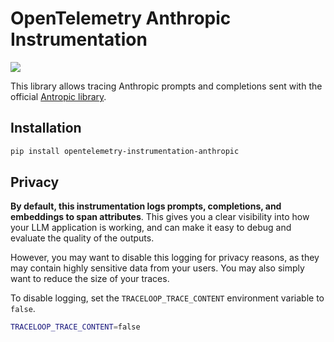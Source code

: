 # OpenTelemetry Anthropic Instrumentation

<a href="https://pypi.org/project/opentelemetry-instrumentation-anthropic/">
    <img src=" https://badge.fury.io/py/opentelemetry-instrumentation-anthropic.svg">
</a>

This library allows tracing Anthropic prompts and completions sent with the official [Antropic library](https://github.com/anthropics/anthropic-sdk-python).

## Installation

```bash
pip install opentelemetry-instrumentation-anthropic
```

## Privacy

**By default, this instrumentation logs prompts, completions, and embeddings to span attributes**. This gives you a clear visibility into how your LLM application is working, and can make it easy to debug and evaluate the quality of the outputs.

However, you may want to disable this logging for privacy reasons, as they may contain highly sensitive data from your users. You may also simply want to reduce the size of your traces.

To disable logging, set the `TRACELOOP_TRACE_CONTENT` environment variable to `false`.

```bash
TRACELOOP_TRACE_CONTENT=false
```
